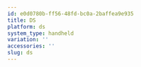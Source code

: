 ```yaml
---
id: e0d0780b-ff56-48fd-bc0a-2baffea9e935
title: DS
platform: ds
system_type: handheld
variation: ''
accessories: ''
slug: ds
---
```


